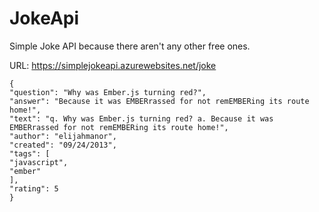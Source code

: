 # JokeApi
Simple Joke API because there aren't any other free ones.

URL: https://simplejokeapi.azurewebsites.net/joke

```
{
"question": "Why was Ember.js turning red?",
"answer": "Because it was EMBERrassed for not remEMBERing its route home!",
"text": "q. Why was Ember.js turning red? a. Because it was EMBERrassed for not remEMBERing its route home!",
"author": "elijahmanor",
"created": "09/24/2013",
"tags": [
"javascript",
"ember"
],
"rating": 5
}
```
